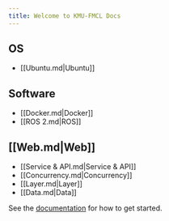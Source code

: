 ```yaml
---
title: Welcome to KMU-FMCL Docs
---
```


## OS

- [[Ubuntu.md|Ubuntu]]

## Software

- [[Docker.md|Docker]]
- [[ROS 2.md|ROS]]

## [[Web.md|Web]]

- [[Service & API.md|Service & API]]
- [[Concurrency.md|Concurrency]]
- [[Layer.md|Layer]]
- [[Data.md|Data]]

See the [documentation](https://quartz.jzhao.xyz) for how to get started.
